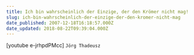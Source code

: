 ```yaml
---
title: Ich bin wahrscheinlich der Einzige, der den Krömer nicht mag!
slug: ich-bin-wahrscheinlich-der-einzige-der-den-kromer-nicht-mag
date_published: 2007-12-18T16:18:57.000Z
date_updated: 2018-08-22T09:39:04.000Z
---
```


[youtube e-jrhpdPMcc]
`Jörg Thadeusz`
